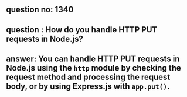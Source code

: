 
      
## question no: 1340

## question : How do you handle HTTP PUT requests in Node.js?

## answer: You can handle HTTP PUT requests in Node.js using the `http` module by checking the request method and processing the request body, or by using Express.js with `app.put()`.
      